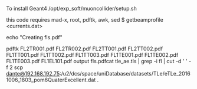 To install Geant4
 /opt/exp_soft/muoncollider/setup.sh 

this code requires mad-x, root, pdftk, awk, sed 
$ getbeamprofile <currents.dat>

echo "Creating fls.pdf"

pdftk FL2TR001.pdf FL2TR002.pdf FL2TT001.pdf FL2TT002.pdf FL1TT001.pdf FL1TT002.pdf FL1TT003.pdf FL1TE001.pdf FL1TE002.pdf FL1TE003.pdf FL1EL101.pdf output fls.pdfcat tle_ae.tls | grep -i fl | cut -d ' ' -f 2
scp dante@192.168.192.75:/u2/dcs/space/uniDatabase/datasets/TLe/eTLe_20161006_1803_pom6QuaterExcellent.dat .
